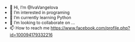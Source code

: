 - 👋 Hi, I’m @IvaVangelova
- 👀 I’m interested in programing
- 🌱 I’m currently learning Python
- 💞️ I’m looking to collaborate on ...
- 📫 How to reach me https://www.facebook.com/profile.php?id=100094179332216
  

<!---
IvaVangelova/IvaVangelova is a ✨ special ✨ repository because its `README.md` (this file) appears on your GitHub profile.
You can click the Preview link to take a look at your changes.
--->
